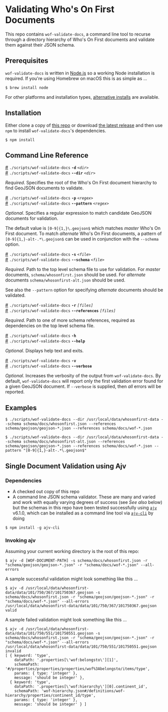 # Validating Who's On First Documents

This repo contains `wof-validate-docs`, a command line tool to recurse through a directory hierarchy of Who's On First documents and validate them against their JSON schema.

## Prerequisites

`wof-validate-docs` is written in [Node.js](https://nodejs.org/en/) so a working Node installation is required. If you're using Homebrew on macOS this is as simple as ...

```
$ brew install node
```

For other platforms and installation types, [alternative installs](https://nodejs.org/en/download/) are available.

## Installation

Either clone a copy of [this repo](https://github.com/whosonfirst/whosonfirst-json-schema) or download [the latest release](https://github.com/whosonfirst/whosonfirst-json-schema/archive/gg-schema-rework.zip) and then use `npm` to install `wof-validate-docs`'s dependencies.

```
$ npm install
```

## Command Line Reference

<a name="validate_dir" href="#validate_dir">#</a> `./scripts/wof-validate-docs` <b>`-d`</b> <i>`<dir>`</i>
<br><a href="#validate_dir">#</a> `./scripts/wof-validate-docs` <b>`--dir`</b> <i>`<dir>`</i>

_Required_. Specifies the root of the Who's On First document hierarchy to find GeoJSON documents to validate.

<a name="validate_pattern" href="#validate_pattern">#</a> `./scripts/wof-validate-docs` <b>`-p`</b> <i>`<regex>`</i>
<br><a href="#validate_pattern">#</a> `./scripts/wof-validate-docs` <b>`--pattern`</b> <i>`<regex>`</i>

_Optional_. Specifies a regular expression to match candidate GeoJSON documents for validation.

The default value is `[0-9]{1,}\.geojson$` which matches _master_ Who's On First document. To match _alternate_ Who's On First documents, a pattern of `[0-9]{1,}-alt-.*\.geojson$` can be used in conjunction with the `--schema` option.

<a name="validate_schema" href="#validate_schema">#</a> `./scripts/wof-validate-docs` <b>`-s`</b> <i>`<file>`</i>
<br><a href="#validate_schema">#</a> `./scripts/wof-validate-docs` <b>`--schema`</b> <i>`<file>`</i>

_Required_. Path to the top level schema file to use for validation. For _master_ documents, `schema/whosonfirst.json` should be used. For _alternate_ documents `schema/whosonfirst-alt.json` should be used.

See also the `--pattern` option for specifying _alternate_ documents should be validated.

<a name="validate_refs" href="#validate_refs">#</a> `./scripts/wof-validate-docs` <b>`-r`</b> <i>`[files]`</i>
<br><a href="#validate_refs">#</a> `./scripts/wof-validate-docs` <b>`--references`</b> <i>`[files]`</i>

_Required_. Path to one of more schema references, required as dependencies on the top level schema file.

<a name="validate_help" href="#validate_help">#</a> `./scripts/wof-validate-docs` <b>`-h`</b>
<br><a href="#validate_help">#</a> `./scripts/wof-validate-docs` <b>`--help`</b>

_Optional_. Displays help text and exits.

<a name="validate_verbose" href="#validate_verbose">#</a> `./scripts/wof-validate-docs` <b>`-v`</b>
<br><a href="#validate_verbose">#</a> `./scripts/wof-validate-docs` <b>`--verbose`</b>

_Optional_. Increases the verbosity of the output from `wof-validate-docs`. By default, `wof-validate-docs` will report only the first validation error found for a given GeoJSON document. If `--verbose` is supplied, then _all_ errors will be reported.

## Examples

```
$ ./scripts/wof-validate-docs --dir /usr/local/data/whosonfirst-data --schema schema/docs/whosonfirst.json --references schema/geojson/geojson-*.json --references schema/docs/wof-*.json
```

```
$ ./scripts/wof-validate-docs --dir /usr/local/data/whosonfirst-data --schema schema/docs/whosonfirst-alt.json --references schema/geojson/geojson-*.json --references schema/docs/wof-*.json --pattern "[0-9]{1,}-alt-.*\.geojson$"
```

## Single Document Validation using Ajv

### Dependencies

* A checked out copy of this repo
* A command line JSON schema validator. These are many and varied and work with equally varying degrees of success (see _See also_ below) but the schemas in this repo have been tested successfully using [`ajv`](https://github.com/epoberezkin/ajv) v6.1.0, which can be installed as a command line tool via [`ajv-cli`](https://github.com/jessedc/ajv-cli) by doing

```
$ npm install -g ajv-cli
```

### Invoking ajv

Assuming your current working directory is the root of this repo:
```
$ ajv -d [WOF-DOCUMENT-PATH] -s schema/docs/whosonfirst.json -r "schema/geojson/geojson-*.json" -r "schema/docs/wof-*.json" --all-errors
```

A sample successful validation might look something like this ...

```
$ ajv -d /usr/local/data/whosonfirst-data/data/101/750/367/101750367.geojson -s schema/docs/whosonfirst.json -r "schema/geojson/geojson-*.json" -r "schema/docs/wof-*.json" --all-errors
/usr/local/data/whosonfirst-data/data/101/750/367/101750367.geojson valid
```

A sample failed validation might look something like this ...

```
$ ajv -d /usr/local/data/whosonfirst-data/data/101/750/551/101750551.geojson -s schema/docs/whosonfirst.json -r "schema/geojson/geojson-*.json" -r "schema/docs/wof-*.json" --all-errors
/usr/local/data/whosonfirst-data/data/101/750/551/101750551.geojson invalid
[ { keyword: 'type',
    dataPath: '.properties[\'wof:belongsto\'][1]',
    schemaPath: '#/properties/properties/properties/wof%3Abelongsto/items/type',
    params: { type: 'integer' },
    message: 'should be integer' },
  { keyword: 'type',
    dataPath: '.properties[\'wof:hierarchy\'][0].continent_id',
    schemaPath: 'wof-hierarchy.json#/definitions/wof-hierarchy/properties/continent_id/type',
    params: { type: 'integer' },
    message: 'should be integer' } ]
```
